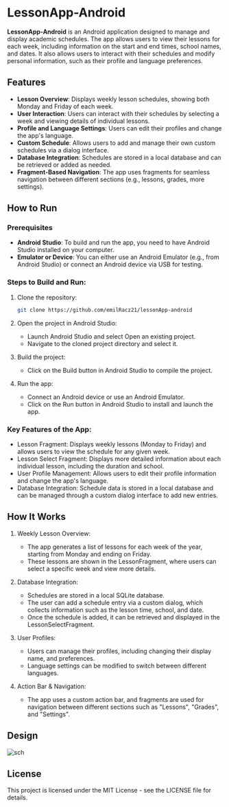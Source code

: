 # LessonApp-Android

**LessonApp-Android** is an Android application designed to manage and display academic schedules. The app allows users to view their lessons for each week, including information on the start and end times, school names, and dates. It also allows users to interact with their schedules and modify personal information, such as their profile and language preferences.

## Features

- **Lesson Overview**: Displays weekly lesson schedules, showing both Monday and Friday of each week.
- **User Interaction**: Users can interact with their schedules by selecting a week and viewing details of individual lessons.
- **Profile and Language Settings**: Users can edit their profiles and change the app's language.
- **Custom Schedule**: Allows users to add and manage their own custom schedules via a dialog interface.
- **Database Integration**: Schedules are stored in a local database and can be retrieved or added as needed.
- **Fragment-Based Navigation**: The app uses fragments for seamless navigation between different sections (e.g., lessons, grades, more settings).

## How to Run

### Prerequisites

- **Android Studio**: To build and run the app, you need to have Android Studio installed on your computer.
- **Emulator or Device**: You can either use an Android Emulator (e.g., from Android Studio) or connect an Android device via USB for testing.

### Steps to Build and Run:

1. Clone the repository:
   ```bash
   git clone https://github.com/emilRacz21/lessonApp-android

2. Open the project in Android Studio:
   - Launch Android Studio and select Open an existing project.
   - Navigate to the cloned project directory and select it.
    
3. Build the project:
   - Click on the Build button in Android Studio to compile the project.
     
4. Run the app:
   - Connect an Android device or use an Android Emulator.
   - Click on the Run button in Android Studio to install and launch the app.

### Key Features of the App:
- Lesson Fragment: Displays weekly lessons (Monday to Friday) and allows users to view the schedule for any given week.
- Lesson Select Fragment: Displays more detailed information about each individual lesson, including the duration and school.
- User Profile Management: Allows users to edit their profile information and change the app's language.
- Database Integration: Schedule data is stored in a local database and can be managed through a custom dialog interface to add new entries.

## How It Works

1. Weekly Lesson Overview:
    - The app generates a list of lessons for each week of the year, starting from Monday and ending on Friday.
    - These lessons are shown in the LessonFragment, where users can select a specific week and view more details.
  
2. Database Integration:
    - Schedules are stored in a local SQLite database.
    - The user can add a schedule entry via a custom dialog, which collects information such as the lesson time, school, and     date.
    - Once the schedule is added, it can be retrieved and displayed in the LessonSelectFragment.

3. User Profiles:
    - Users can manage their profiles, including changing their display name, and preferences.
    - Language settings can be modified to switch between different languages.

4. Action Bar & Navigation:
    - The app uses a custom action bar, and fragments are used for navigation between different sections such as "Lessons", "Grades", and "Settings".

## Design

![sch](https://github.com/user-attachments/assets/f00bf48d-2f36-483b-9201-e6c299859df6)

## License
This project is licensed under the MIT License - see the LICENSE file for details.
